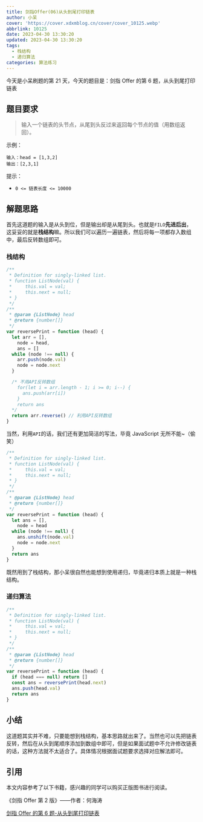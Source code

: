 ```yaml
---
title: 剑指Offer(06)从头到尾打印链表
author: 小呆
cover: 'https://cover.xdxmblog.cn/cover/cover_10125.webp'
abbrlink: 10125
date: 2023-04-30 13:30:20
updated: 2023-04-30 13:30:20
tags:
  - 栈结构
  - 递归算法
categories: 算法练习
---
```


今天是小呆刷题的第 21 天，今天的题目是：剑指 Offer 的第 6 题，从头到尾打印链表

## 题目要求

> 输入一个链表的头节点，从尾到头反过来返回每个节点的值（用数组返回）。

<!--more-->

示例：

```
输入：head = [1,3,2]
输出：[2,3,1]
```

提示：

- `0 <= 链表长度 <= 10000`

## 解题思路

首先这道题的输入是从头到位，但是输出却是从尾到头。也就是`FILO`**先进后出**，这妥妥的就是**栈结构**嘛。所以我们可以遍历一遍链表，然后将每一项都存入数组中，最后反转数组即可。

### 栈结构

```javascript
/**
 * Definition for singly-linked list.
 * function ListNode(val) {
 *     this.val = val;
 *     this.next = null;
 * }
 */
/**
 * @param {ListNode} head
 * @return {number[]}
 */
var reversePrint = function (head) {
  let arr = [],
    node = head,
    ans = []
  while (node !== null) {
    arr.push(node.val)
    node = node.next
  }

  /* 不用API反转数组
    for(let i = arr.length - 1; i >= 0; i--) {
      ans.push(arr[i])
    }
  	return ans
  */
  return arr.reverse() // 利用API反转数组
}
```

当然，利用`API`的话，我们还有更加简洁的写法，毕竟 JavaScript 无所不能~（偷笑）

```javascript
/**
 * Definition for singly-linked list.
 * function ListNode(val) {
 *     this.val = val;
 *     this.next = null;
 * }
 */
/**
 * @param {ListNode} head
 * @return {number[]}
 */
var reversePrint = function (head) {
  let ans = [],
    node = head
  while (node !== null) {
    ans.unshift(node.val)
    node = node.next
  }
  return ans
}
```

既然用到了栈结构，那小呆很自然也能想到使用递归，毕竟递归本质上就是一种栈结构。

### 递归算法

```javascript
/**
 * Definition for singly-linked list.
 * function ListNode(val) {
 *     this.val = val;
 *     this.next = null;
 * }
 */
/**
 * @param {ListNode} head
 * @return {number[]}
 */
var reversePrint = function (head) {
  if (head === null) return []
  const ans = reversePrint(head.next)
  ans.push(head.val)
  return ans
}
```

## 小结

这道题其实并不难，只要能想到栈结构，基本思路就出来了。当然也可以先把链表反转，然后在从头到尾顺序添加到数组中即可，但是如果面试题中不允许修改链表的话，这种方法就不太适合了。具体情况根据面试题要求选择对应解法即可。

## 引用

本文内容参考了以下书籍，感兴趣的同学可以购买正版图书进行阅读。

《剑指 Offer 第 2 版》——作者：何海涛

[剑指 Offer 的第 6 题-从头到尾打印链表](https://leetcode.cn/problems/cong-wei-dao-tou-da-yin-lian-biao-lcof/)
